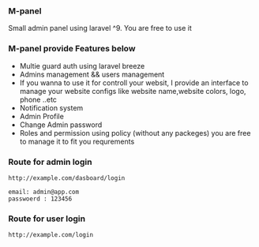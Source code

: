 
### M-panel 

 Small admin panel using laravel ^9.
 You are free to use it 

### M-panel provide Features below

- Multie guard auth using laravel breeze
- Admins management && users management
- If you wanna to use it for controll your websit, I provide an interface to manage your website configs like website name,website colors, logo, phone ..etc
- Notification system
- Admin Profile 
- Change Admin password
- Roles and permission using policy (without any packeges) you are free to manage it to fit you requrements

### Route for admin login
    http://example.com/dasboard/login 

    email: admin@app.com
    passwoerd : 123456
    
### Route for user login
    http://example.com/login 


